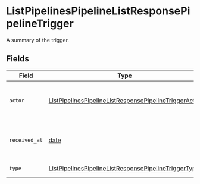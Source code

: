 # ListPipelinesPipelineListResponsePipelineTrigger

A summary of the trigger.


## Fields

| Field                                                                                                                                     | Type                                                                                                                                      | Required                                                                                                                                  | Description                                                                                                                               |
| ----------------------------------------------------------------------------------------------------------------------------------------- | ----------------------------------------------------------------------------------------------------------------------------------------- | ----------------------------------------------------------------------------------------------------------------------------------------- | ----------------------------------------------------------------------------------------------------------------------------------------- |
| `actor`                                                                                                                                   | [ListPipelinesPipelineListResponsePipelineTriggerActor](../../models/operations/listpipelinespipelinelistresponsepipelinetriggeractor.md) | :heavy_check_mark:                                                                                                                        | The user who triggered the Pipeline.                                                                                                      |
| `received_at`                                                                                                                             | [date](https://docs.python.org/3/library/datetime.html#date-objects)                                                                      | :heavy_check_mark:                                                                                                                        | The date and time the trigger was received.                                                                                               |
| `type`                                                                                                                                    | [ListPipelinesPipelineListResponsePipelineTriggerType](../../models/operations/listpipelinespipelinelistresponsepipelinetriggertype.md)   | :heavy_check_mark:                                                                                                                        | The type of trigger.                                                                                                                      |